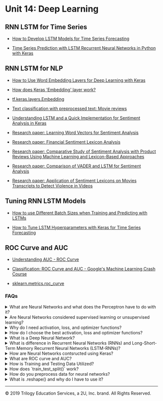 # Unit 14: Deep Learning

## RNN LSTM for Time Series

* [How to Develop LSTM Models for Time Series Forecasting](https://machinelearningmastery.com/how-to-develop-lstm-models-for-time-series-forecasting/)

* [Time Series Prediction with LSTM Recurrent Neural Networks in Python with Keras](https://machinelearningmastery.com/time-series-prediction-lstm-recurrent-neural-networks-python-keras/)

## RNN LSTM for NLP

* [How to Use Word Embedding Layers for Deep Learning with Keras](https://machinelearningmastery.com/use-word-embedding-layers-deep-learning-keras/)

* [How does Keras 'Embedding' layer work?](https://stats.stackexchange.com/questions/270546/how-does-keras-embedding-layer-work)

* [tf.keras.layers.Embedding](https://www.tensorflow.org/api_docs/python/tf/keras/layers/Embedding?version=stable)

* [Text classification with preprocessed text: Movie reviews](https://www.tensorflow.org/tutorials/keras/text_classification)

* [Understanding LSTM and a Quick Implementation for Sentiment Analysis in Keras](https://towardsdatascience.com/understanding-lstm-and-its-quick-implementation-in-keras-for-sentiment-analysis-af410fd85b47)

* [Research paper: Learning Word Vectors for Sentiment Analysis](http://ai.stanford.edu/~amaas/papers/wvSent_acl2011.pdf)

* [Research paper: Financial Sentiment Lexicon Analysis](https://www.researchgate.net/publication/324957692_Financial_Sentiment_Lexicon_Analysis)

* [Research paper: Comparative Study of Sentiment Analysis with Product Reviews Using Machine Learning and Lexicon-Based Approaches](https://scholar.smu.edu/cgi/viewcontent.cgi?article=1051&context=datasciencereview)

* [Research paper: Comparison of VADER and LSTM for Sentiment Analysis](https://www.ijrte.org/wp-content/uploads/papers/v7i6s/F03040376S19.pdf)

* [Research paper: Application of Sentiment Lexicons on Movies Transcripts to Detect Violence in Videos](https://thesai.org/Downloads/Volume10No2/Paper_47-Application_of_Sentiment_Lexicons_on_Movies.pdf)

## Tuning RNN LSTM Models

* [How to use Different Batch Sizes when Training and Predicting with LSTMs](https://machinelearningmastery.com/use-different-batch-sizes-training-predicting-python-keras/)

* [How to Tune LSTM Hyperparameters with Keras for Time Series Forecasting](https://machinelearningmastery.com/tune-lstm-hyperparameters-keras-time-series-forecasting/)

## ROC Curve and AUC

* [Understanding AUC - ROC Curve](https://towardsdatascience.com/understanding-auc-roc-curve-68b2303cc9c5)

* [Classification: ROC Curve and AUC - Google's Machine Learning Crash Course](https://developers.google.com/machine-learning/crash-course/classification/roc-and-auc)

* [sklearn.metrics.roc_curve](https://scikit-learn.org/stable/modules/generated/sklearn.metrics.roc_curve.html)
### FAQs

<details>
<summary>What are Neural Networks and what does the Perceptron have to do with it?</summary><br>

Neural networks are a set of algorithms that are modeled after the human brain - essentially a network of artificial neurons designed to recognize patterns and interpret sensory data through machine perception, labeling, or by clustering raw input. Neural networks complete this task with layers of neurons. Data goes into a layer, where mathematical computation is completed, then those results are fed into the next layer.

The original neural network and building block for modern neural networks, is the perceptron. The perceptron is essentially a single neural network unit, or neuron. Created by Frank Rosenblatt in 1958 and further developed in 1969 by Marvin Minsky and Seymour Papert, it's the most basic model of an artificial neuron, taking inputs, applying weights, and calculating a binary weighted sum prediction. Neural networks are composed of groups of these neurons, called layers.

![perceptron](Images/harsh_perceptron.png)

</details>

<details>
<summary>Are Neural Networks considered supervised learning or unsupervised learning?</summary><br>
Neural networks can fall into both categories! Neural networks can run unsupervised learning jobs such as clustering algorithms or for NLP tasks, such as mapping out patterns in text. They can also be used for supervised learning jobs such as image classification and object detection.

<blockquote>
<details>

<summary>Supervised Learning</summary><br>
Supervised machine learning uses labeled data with input variables (feature data) and output variables (target data) and uses the feature data to predict the target data. Because the data is labeled, the outcome is known. This data can be fed to the model, and if the model guesses incorrectly, the error can be used to fine tune the model until it makes highly accurate guesses.<br>

An example of this is using tuning forks to tune a piano. Tuning forks produce very precise tones. These tones are your known output. You can press a piano key and compare the piano's tone (model output) to the tuning fork (known y value). If the piano's tone is too low then you can tighten the piano wire to make the piano better at matching the tuning fork. This process of adjusting the model to make the output match the known output is essentially supervised learning.
<br>
</details>
<details>
<summary>Unsupervised Learning</summary><br>
Unsupervised learning models are given only input variables and must work to make connections to the data without predicting a labeled target. These types of models are often clustering models that uncover connections in the data and group all the features into classes accordingly.<br>
<br>
An example of unsupervised learning would be to use website purchase data to group customers into two classes based on their spending habits. This clustering might reveal that class 1 more spends more with a coupon incentive, while class 2 spends more on targeted advertising on social media.
</details>

</blockquote><br>
</details>

<details>
<summary>Why do I need activation, loss, and optimizer functions?</summary><br>

<blockquote>
<details>
<summary>Activation Functions</summary><br>

Because the neuron predicts a rigid binary outcome, but reality is not always so cut and dry, the activation function was implemented. Using an example from the lesson plan, let's say a father is choosing a movie on Netflix to watch with his child. The neural network might predict that since this person is watching with a child, they will want an animated film. But in reality we have more than one input variable. What if the father wants to watch a kid friendly action film, or maybe they prefer new releases to older nostalgic films?  The reality of life is not so cut and dry as to have simple binary outcomes. The activation function adds a dose of reality to the neuron's decisions. It is a mathematical function with a characteristic S-shaped curve, also called the sigmoid curve, which causes the outcome to be a probability rather than a strict `either or` output.

Some of the most popular activation functions include sigmoid, tanh, and relu. A full list of activation functions provided by keras can be found [here.](https://keras.io/activations/)
</details>

<details>
<summary>Loss Functions</summary><br>

Loss functions measure how far the model is deviating from the expected result, the higher the number, the more deviation, meaning poor performance. A highly simplied way to visualize this is imagine trying to walk down a mountain. You would analyize the paths you have available to get to the end result, looking for the most optimal. You wouldn't choose the rocky path that winds up and down, you'd choose the straightest, quickest path that expends the least energy. Choosing anything but the most optimal path will result in huge error. These errors are measured by the loss function.

Some of the most popular loss functions include mean squared error (MSE) and categorical cross-entropy. A full list of loss functions provided by Keras can be seen [here.](https://keras.io/losses/)

</details>

<details>

<summary>Optimizer Functions</summary><br>

Optimizer functions help the loss functions to minimize their error by updating the weights used in the model according to the loss. The optimizer uses the loss function as a guide to keep it moving in the right direction. If the loss is going up, the optimizer needs to readjust the weights. A great medium article on the topic can be viewed [here.](https://medium.com/datadriveninvestor/overview-of-different-optimizers-for-neural-networks-e0ed119440c3)

Some of the most popular optimizer functions include Adam and Adadelta. A full list of optimizer functions provided by Keras can be seen [here.](https://keras.io/optimizers/)


</details>
</blockquote><br>
</details>

<details>
<summary>How do I choose the best activation, loss and optimizer functions?</summary><br>

Choosing the right function for your model is a great opportunity to have some fun with your code through experimentation! Building neural networks is part science and part art, so choosing these functions is typically the result of much testing with different options to find the best result.

</details>

<details>
<summary>What is a Deep Neural Network?</summary><br>

Deep Neural Networks are neural networks that have more than one hidden layer. One can visualize this by thinking of a network of connected perceptrons, or a multi-layer perceptron. With Deep Neural Networks, there is an input layer and an output layer, but between the two are multiple hidden layers running sophisticated computations to produce more refined output. A layer is a set of neurons, and is visualized by showing a column of those neurons and how they feed into the next column - or layer. Below is an image of a basic deep neural network, they can be, and often much more complex. To visualize even more types of deep neural nets and their structures, visit the [Tensorflow Playground.](https://playground.tensorflow.org/)


![deep net](Images/nnet.png)

</details>

<details>
<summary>What is difference in Recurrent Neural Networks (RNNs) and Long-Short-Term Memory Recurrent Neural Networks (LSTM-RNNs)?</summary><br>

A Recurrent neural network (RNN) is a type of deep neural network that can remember the past and update its results based on that information. RNNs are called recurrent, because they cycle the information they receive through the layers more than once, effectively accessing their 'memory' to update their decisions based on the past. This is the opposite of standard Articifical Neural Networks (ANNs) that utilize a feedforward method where the inputs are passed through each layer only only once, in a unilateral direction, and then outputted.

Though highly useful, RNNS only remember the last few steps, posing an issue for scenarios such as time series analysis on large time windows. LSTM-RNN can help resolve this problem by practicing more expansive, yet more selective memory. The LSTM-RNN can predict which values are ok to forget and which it needs to hold on to so that longer time windows can be analyzed.

</details>

<details>
<summary>How are Neural Networks contsructed using Keras?</summary><br>

Using Keras makes building Neural Networks relatively simple. In the following example we'll build a simple deep neural network. We begin by importing the models needed to run the algorithms.

```python
from tensorflow.keras.models import Sequential
from tensorflow.keras.layers import Dense
```

Next we define our model by instantiating the `Sequential()` object, then we add our first hidden layer by calling the `.add()` method on our model object and inserting a `Dense()` layer with the proper variables:

```python
model = Sequential()
model.add(Dense(units=10, input_dim=5, activation='relu'))
```
In the above code snippet, we added '5' neurons to the hidden layer via the `units` parameter. We also gave `5` to our `input_dim` parameter and assigned the activation function `relu` to our `activation` parameter. The `input_dim` is always the starting number of inputs. The `units` parameter can vary.

In the below code snippet we add a second hidden layer to the model, making this a deep neural network - notice we do not have to resupply the `input_dim`:

```python
model.add(Dense(units=15, activation='relu'))
```

Next, the output layer is added - notice we can specifiy a different activation function if we choose, and that the `units` are specified as `1` this time, because this is the ouput layer, where a final prediction will be generated:

```python
model.add(Dense(units=1, activation="linear"))
```
Now that the model is built, a summary can be displayed by accessing the `.summary` method on the model as follows:

<img src=Images/model_summary.PNG width=475>

To continue the process, the model is compiled and fitted. To compile the model we run `.compile()` on our model and specifiy a loss function, an optimizer and also a metrics output to measure the accuracy. To fit the model, we run `.fit()`, providing the feature and target data, the data split to make validiation results on, and the number of epohds. Remember, epochs is just another way of saying iterations, or the number of times we run the training:

```python
model.compile(loss="mean_squared_error", optimizer="adam", metrics=["mse"])
model.fit(X, y, validation_split=0.3, epochs=200)
```
Depending on the loss function and metrics designated, the output of fitting the model will resemble the following:

<img src=Images/epochs.PNG width=500>

To use the model to make predictions you can call `.predict()` on scaled feature data as follows:

```python
predictions = model.predict(X_test_scaled)
```
</details>

<details>
<summary>What are ROC curve and AUC?</summary><br>

The ROC curve and AUC are used to visualize the performance of a classification model. ROC stands for Receiver Operating Characteristic and AUC stands for Area Under the ROC Curve. The two methods are combined onto a single chart to produce the visualization.

The Roc Curve on its own, shows how the model performed by measuring the recall (See below for a quick refresher on recall) and false positive rate (FPR). A ROC curve is seen in the below image:

<img src=Images/roc-curve.png width = 350>

Because interpreting the ROC Curve is difficult, the AUC calculation comes into play. The AUC measures the area that falls under the curve on a scale of 0 to 1. If the model is 100% wrong then the AUC is 0. If the model is 100% right, then the AUC is 1. An example of this final visualization is seen in the below image:

![ROC/AUC](Images/roc-curve-rnn-lstm.png)

<blockquote>
<details>
<summary><strong>Recall</strong></summary>
Recall is the measurement of how many times a value was predicted and was also incorrect. For example, if our model was predicting colors - blue, green, and purple, recall would be the measurement of how many times green was predicted incorrectly.

The formula for recall is TP / (TP + FN).

</details>
</blockquote><br>
</details>


<details>
<summary>How is Training and Testing Data Utilized?</summary><br>

When working with models, data is divided into training and testing sets. The training set is used to teach (supervise!) the model so it learns how the input data is connected to the output data and can make predictions. The testing data set is used to validate how well the model performs on data it has not seen before, by running the model on the testing feature data, and comparing it's predictions to the testing target data.<br>

</details>
<details>
<summary>How does `train_test_split()` work?</summary><br>

The `train_test_split()` function makes splitting data for testing easy!  The function outputs four sets of data points - two sets each of target and feature data where one set is for training, and one set is for testing. This is why the variables that define the function are typically `X_train, X_test, y_train, y_test`. The most important parameters of the function are the `X` and `y`. During preprocessing, we separate our data into the feature data, or `X`, and the target data - `y`.

The `y` data are the values we wish to predict, and the `X` data are the values we use to influence our predictions. If our data is stored in a DataFrame, we just break it out and store it in variables. The values we wish to predict are stored as `y` and the features we are using to make our predictions are stored as `X`. We then feed these into the `train_test_split()` function.

Other parameters include: `stratify`, `test_size`, `train_size`, `random_state`, and `shuffle`.

If the `y` values consists of binary data (for example, male/female), and 25% of those values are male, and 75% of those values are female, then setting the `stratify` parameter to `y` will ensure the test and train data have the same ratio of male to female as the entire data set.

The specific `test_size` and `train_size` can also be set to override the default sizes. The default for these parameters will select sizes that complement the data set. The defaults can be overridden using either `int` or `float` values. If the parameter is set to `int`, then this will indicate a specific sample size you wish to include in the test or train set. If the parameter is set to `float` then it will indicate a percentage of the total dataset you wish to include in the test or train set.

When using the `shuffle` parameter, the data is shuffled (randomized) prior to being divided into train and test sets.

When using this function, the data is split each time randomly; however, if the `random_state` parameter is set, the same random split will be selected each time. To use this parameter, any number can be used as the `random_state` as long as it is used each time you run the model. Using this parameter will always ensure the same split is obtained even if `shuffle` is set to `True`.

An example of implementing a `train_test_split()` instance is as follows:

```python
X_train, X_test, y_train, y_test = train_test_split(X, y, stratify=y, shuffle=True)
```

</details>


<details>
<summary>How do you preprocess data for neural networks?</summary><br>

Preprocessing data for neural networks involves converting categorical data to numerical and scaling numerical data with high variance. Categorical data is text-based and must be converted to numerical so that computations can be ran. Numerical data with high variance can inadvertantly introduce bias to the model.

<blockquote>
<details>
<summary>Preprocessing Categorical Data</summary><br>

Using `OneHotEncoder()` from scikit-learn, we can convert categorical data to numerical. We begin with a simple DataFrame showing 6 countries:

![country_df1](Images/country_df1.PNG)

Then we import `OneHotEncoder` from sklearn.preprocessing, after which we instantiate the `OneHotEncoder()` object, then run a `.fit()` followed by `.transform()`. The results are stored in a new variable `encoded_y`.

Now you can see that the encoded values are numerical representations of the original countries:

<img src= Images/OneHotEncode.PNG width = 400>

</details>


<details>
<summary>Scaling Feature Data</summary><br>
In an effort to avoid introducing bias to the model, we should scale data that have large numerical variance between features, so that all features are weighted the same. For example, let's suppose that our country DataFrame also includes an average number of children, average life expectancy, and average salary by country. The average number of children is a very small number compared to average life expectancy, which is a very small number compared to the average salary by country. These values vary greatly and need to be scaled, because the higher numbers may result in more weight bias.

![country_df4](Images/country_df4.PNG)

Using the `StandardScaler()` from scikit-learn, we will scale the data. First we instantiate the `.StandardScaler()` instance, then fit it to the data, then transform the data and show it in a new DataFrame:

```python
data_scaler = StandardScaler()
data_scaler.fit(df)
data_scaled = data_scaler.transform(df)
```
The new DataFrame shows the scaled data in place of the former values. Now all the values are standardized:

![country_df5](Images/country_df5.PNG)

</details>
</blockquote><br>
</details>

<details><summary>
What is .reshape() and why do I have to use it?</summary><br>

When working with Pandas, we often pass Series objects into our model. The shape of values in a Pandas Series object is a 1d array. This has to be converted into a 2d array which is essentially an array of arrays - or list of lists. . This is done using the `.reshape()` function. The matrix values we desire are passed into this function. In the following example we reshape our list into a 2d array using `.reshape(3,4)`, where 3 is the number of lists and 4 is the number of values in each list:

![2d_arrayImages](Images/2d_array.PNG)

Many models require the 2d array to be formatted such that each value is in a list by itself. If we were inserting the above sample data into a model, it would be converted using `.reshape(-1,1)`, where -1 indicates an unknown number of rows, and 1 indicates the number of values in each list. The -1 will allow the function to generate the amount of rows necessary to hold the data. The output looks like this:

![2d_array_reshape](Images/2d_array_reshape.PNG)

</details>

---
© 2019 Trilogy Education Services, a 2U, Inc. brand. All Rights Reserved.
